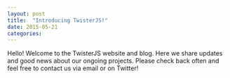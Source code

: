 ```yaml
---
layout: post
title:  "Introducing TwisterJS!"
date: 2015-05-21
categories:
---
```

Hello! Welcome to the TwisterJS website and blog. Here we share updates and good news about our ongoing projects. Please check back often and feel free to contact us via email or on Twitter!
